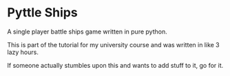 # Pyttle Ships

A single player battle ships game written in pure python. 

This is part of the tutorial for my university course and was written in like 3 lazy hours. 

If someone actually stumbles upon this and wants to add stuff to it, go for it. 



